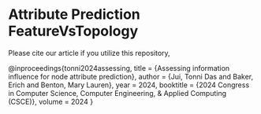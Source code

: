 # Attribute Prediction FeatureVsTopology

Please cite our article if you utilize this repository, 

@inproceedings{tonni2024assessing,
	title        = {Assessing information influence for node attribute
prediction},
	author       = {Jui, Tonni Das and Baker, Erich and Benton, Mary Lauren},
	year         = 2024,
	booktitle    = {2024 Congress in Computer Science, Computer Engineering, & Applied Computing (CSCE)},
	volume       = 2024
}
